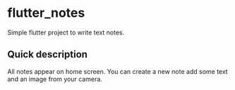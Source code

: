 # flutter_notes

Simple flutter project to write text notes.

## Quick description

All notes appear on home screen. 
You can create a new note add some text and an image from your camera.
